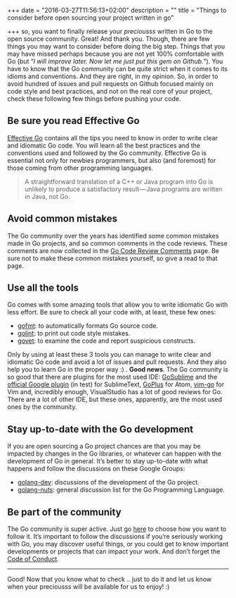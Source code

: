 +++
date = "2016-03-27T11:56:13+02:00"
description = ""
title = "Things to consider before open sourcing your project written in go"

+++
so, you want to finally release your _preciousss_ written in Go to the open source community. Great! And thank you.
Though, there are few things you may want to consider before doing the big step. Things that you may have missed perhaps because you are not yet 100% comfortable with Go (but “_I will improve later. Now let me just put this gem on Github._”).
You have to know that the Go community can be quite strict when it comes to its idioms and conventions. And they are right, in my opinion. So, in order to avoid hundred of issues and pull requests on Github focused mainly on code style and best practices, and not on the real core of your project, check these following few things before pushing your code.

## Be sure you read Effective Go

[Effective Go](https://golang.org/doc/effective_go.html) contains all the tips you need to know in order to write clear and idiomatic Go code. You will learn all the best practices and the conventions used and followed by the Go community.
Effective Go is essential not only for newbies programmers, but also (and foremost) for those coming from other programming languages.

>A straightforward translation of a C++ or Java program into Go is unlikely to produce a satisfactory result — Java programs are written in Java, not Go.

## Avoid common mistakes
The Go community over the years has identified some common mistakes made in Go projects, and so common comments in the code reviews. These comments are now collected in the [Go Code Review Comments](https://github.com/golang/go/wiki/CodeReviewComments) page.
Be sure not to make these common mistakes yourself, so give a read to that page.

## Use all the tools
Go comes with some amazing tools that allow you to write idiomatic Go with less effort. Be sure to check all your code with, at least, these few ones:

* [gofmt](https://golang.org/cmd/gofmt/): to automatically formats Go source code.
* [golint](https://github.com/golang/lint): to print out code style mistakes.
* [govet](https://golang.org/cmd/vet/): to examine the code and report suspicious constructs.

Only by using at least these 3 tools you can manage to write clear and idiomatic Go code and avoid a lot of issues and pull requests. And they also help you to learn Go in the proper way :) .
**Good news**. The Go community is so good that there are plugins for the most used IDE: [GoSublime](https://github.com/DisposaBoy/GoSublime) and the [official Google plugin](https://forum.golangbridge.org/t/beta-testers-wanted-sublimetext-go/1282) (in test) for SublimeText, [GoPlus](https://atom.io/packages/go-plus) for Atom, [vim-go](https://github.com/fatih/vim-go) for Vim and, incredibly enough, VisualStudio has a lot of good reviews for Go.
There are a lot of other IDE, but these ones, apparently, are the most used ones by the community.

## Stay up-to-date with the Go development
If you are open sourcing a Go project chances are that you may be impacted by changes in the Go libraries, or whatever can happen with the development of Go in general. It’s better to stay up-to-date with what happens and follow the discussions on these Google Groups:

* [golang-dev](https://groups.google.com/forum/#!forum/golang-dev): discussions of the development of the Go project.
* [golang-nuts](https://groups.google.com/forum/#!forum/golang-nuts): general discussion list for the Go Programming Language.

## Be part of the community
The Go community is super active. Just go [here](https://github.com/golang/go/wiki#the-go-community) to choose how you want to follow it. It’s important to follow the discussions if you’re seriously working with Go, you may discover useful things, or you could get to know important developments or projects that can impact your work.
And don’t forget the [Code of Conduct](https://golang.org/conduct).

---
Good! Now that you know what to check .. just to do it and let us know when your preciousss will be available for us to enjoy! :)
